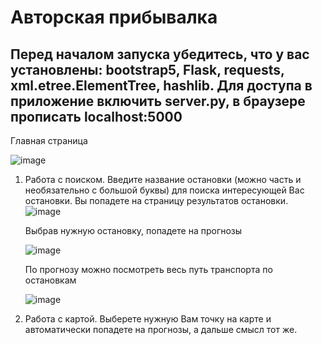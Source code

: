 # Авторская прибывалка

## Перед началом запуска убедитесь, что у вас установлены: bootstrap5, Flask, requests, xml.etree.ElementTree, hashlib. Для доступа в приложение включить server.py, в браузере прописать localhost:5000

Главная страница

![image](https://user-images.githubusercontent.com/73229151/199038132-edd6f2ec-2276-4879-8064-223d90391291.png)

1. Работа с поиском.
   Введите название остановки (можно часть и необязательно с большой буквы) для поиска интересующей Вас остановки. Вы попадете на страницу результатов остановки.
   ![image](https://user-images.githubusercontent.com/73229151/199038692-e9349794-7c09-4192-8ef1-9fa6d9a7b8a3.png)
   
   Выбрав нужную остановку, попадете на прогнозы
   
   ![image](https://user-images.githubusercontent.com/73229151/199038941-1a41ae53-8034-4742-b702-c8e6df76dfc1.png)
  
   По прогнозу можно посмотреть весь путь транспорта по остановкам
   
   ![image](https://user-images.githubusercontent.com/73229151/199039181-60b6cbee-f529-4dae-bff8-cef8904da58c.png)


2. Работа с картой. 
  Выберете нужную Вам точку на карте и автоматически попадете на прогнозы, а дальше смысл тот же.




